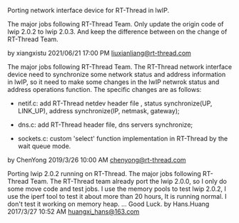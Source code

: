 Porting network interface device for RT-Thread in lwIP.

The major jobs following RT-Thread Team. Only update the origin code of lwip 2.0.2 to lwip 2.0.3.
And keep the difference between on the change of RT-Thread Team.

by xiangxistu 2021/06/21 17:00 PM
liuxianliang@rt-thread.com

The major jobs following RT-Thread Team. The RT-Thread network interface device need to synchronize some network status and address information in lwIP, so it need to make some changes in the lwIP netwrok status and address operations function.
The specific changes are as follows:

 - netif.c: add RT-Thread netdev header file , status synchronize(UP, LINK_UP), address synchronize(IP, netmask, gateway);
 
 - dns.c: add RT-Thread header file, dns servers synchronize;
 
 - sockets.c: custom 'select' function implementation in RT-Thread by the wait queue mode.
 
by ChenYong 2019/3/26 10:00 AM
chenyong@rt-thread.com


Porting lwip 2.0.2 running on RT-Thread.
The major jobs following RT-Thread Team. The RT-Thread team already port the lwip 2.0.0, so I only do some move code and test jobs.
I use the memory pools to test lwip 2.0.2, I use the iperf tool to test it about more than 20 hours, It is running normal.
I don't test it working on memory heap.
...
Good Luck.
by Hans.Huang 2017/3/27 10:52 AM
huangxi_hans@163.com
